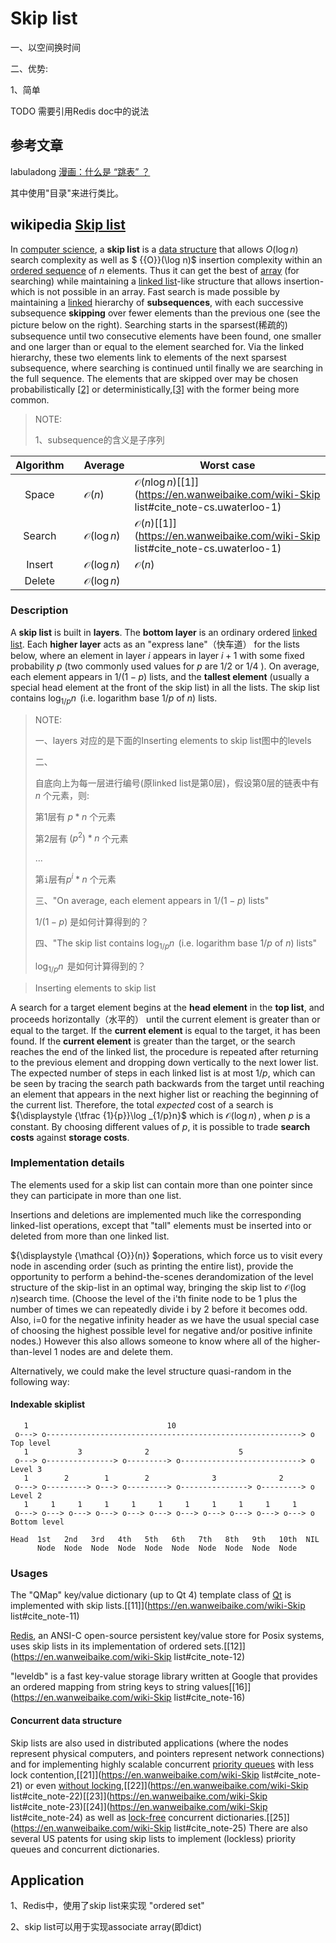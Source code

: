 # Skip list

一、以空间换时间

二、优势:

1、简单

TODO 需要引用Redis doc中的说法

## 参考文章

labuladong [漫画：什么是 “跳表” ？](https://mp.weixin.qq.com/s/HTRO1_wao7MzutPkCw9dSg)

其中使用"目录"来进行类比。

## wikipedia [Skip list](https://en.wikipedia.org/wiki/Skip_list)

In [computer science](https://en.wikipedia.org/wiki/Computer_science), a **skip list** is a [data structure](https://en.wikipedia.org/wiki/Data_structure) that allows ${{O}}(\log n)$ search complexity as well as $ {{O}}(\log n)$ insertion complexity within an [ordered sequence](https://en.wikipedia.org/wiki/Ordered_sequence) of ${n}$ elements. Thus it can get the best of [array](https://en.wikipedia.org/wiki/Array_data_structure) (for searching) while maintaining a [linked list](https://en.wikipedia.org/wiki/Linked_list)-like structure that allows insertion- which is not possible in an array. Fast search is made possible by maintaining a [linked](https://en.wikipedia.org/wiki/Linked_list) hierarchy of **subsequences**, with each successive subsequence **skipping** over fewer elements than the previous one (see the picture below on the right). Searching starts in the sparsest(稀疏的) subsequence until two consecutive elements have been found, one smaller and one larger than or equal to the element searched for. Via the linked hierarchy, these two elements link to elements of the next sparsest subsequence, where searching is continued until finally we are searching in the full sequence. The elements that are skipped over may be chosen probabilistically [[2\]](https://en.wikipedia.org/wiki/Skip_list#cite_note-pugh-2) or deterministically,[[3\]](https://en.wikipedia.org/wiki/Skip_list#cite_note-3) with the former being more common.

> NOTE:
>
> 1、subsequence的含义是子序列



| Algorithm |      | **Average**                              | **Worst case**                                               |
| :-------: | ---- | ---------------------------------------- | ------------------------------------------------------------ |
|   Space   |      | ${\displaystyle {\mathcal {O}}(n)}$      | ${\displaystyle {\mathcal {O}}(n\log n)}$[[1\]](https://en.wanweibaike.com/wiki-Skip list#cite_note-cs.uwaterloo-1) |
|  Search   |      | ${\displaystyle {\mathcal {O}}(\log n)}$ | ${\displaystyle {\mathcal {O}}(n)}$[[1\]](https://en.wanweibaike.com/wiki-Skip list#cite_note-cs.uwaterloo-1) |
|  Insert   |      | ${\displaystyle {\mathcal {O}}(\log n)}$ | ${\displaystyle {\mathcal {O}}(n)}$                          |
|  Delete   |      | ${\displaystyle {\mathcal {O}}(\log n)}$ |                                                              |

### Description

A **skip list** is built in **layers**. The **bottom layer** is an ordinary ordered [linked list](https://en.wikipedia.org/wiki/Linked_list). Each **higher layer** acts as an "express lane"（快车道） for the lists below, where an element in layer ${i}$ appears in layer ${i+1}$ with some fixed probability ${p}$  (two commonly used values for ${p}$  are ${1/2}$  or ${1/4}$ ). On average, each element appears in ${ 1/(1-p)}$ lists, and the **tallest element** (usually a special head element at the front of the skip list) in all the lists. The skip list contains ${\log _{1/p}n\,}$ (i.e. logarithm base ${ 1/p}$ of ${ n}$) lists.

> NOTE: 
>
> 一、layers 对应的是下面的Inserting elements to skip list图中的levels
>
> 二、
>
> 自底向上为每一层进行编号(原linked list是第0层)，假设第0层的链表中有 $n$ 个元素，则:
>
> 第1层有 $p * n$ 个元素
>
> 第2层有 $(p^2) * n$ 个元素
>
> ...
>
> 第`i`层有$p^i * n$ 个元素
>
> 三、"On average, each element appears in ${ 1/(1-p)}$ lists"
>
> ${ 1/(1-p)}$ 是如何计算得到的？
>
> 四、"The skip list contains ${\log _{1/p}n\,}$ (i.e. logarithm base ${ 1/p}$ of ${ n}$) lists"
>
> ${\log _{1/p}n\,}$ 是如何计算得到的？
>
> 





> Inserting elements to skip list



A search for a target element begins at the **head element** in the **top list**, and proceeds horizontally（水平的） until the current element is greater than or equal to the target. If the **current element** is equal to the target, it has been found. If the **current element** is greater than the target, or the search reaches the end of the linked list, the procedure is repeated after returning to the previous element and dropping down vertically to the next lower list. The expected number of steps in each linked list is at most ${\displaystyle 1/p}$, which can be seen by tracing the search path backwards from the target until reaching an element that appears in the next higher list or reaching the beginning of the current list. Therefore, the total *expected* cost of a search is ${\displaystyle {\tfrac {1}{p}}\log _{1/p}n}$ which is ${\displaystyle {\mathcal {O}}(\log n)\,}$, when ${\displaystyle p}$ is a constant. By choosing different values of ${\displaystyle p}$, it is possible to trade **search costs** against **storage costs**.



### Implementation details

The elements used for a skip list can contain more than one pointer since they can participate in more than one list.

Insertions and deletions are implemented much like the corresponding linked-list operations, except that "tall" elements must be inserted into or deleted from more than one linked list.

${\displaystyle {\mathcal {O}}(n)} $operations, which force us to visit every node in ascending order (such as printing the entire list), provide the opportunity to perform a behind-the-scenes derandomization of the level structure of the skip-list in an optimal way, bringing the skip list to ${\displaystyle {\mathcal {O}}(\log n)}$search time. (Choose the level of the i'th finite node to be 1 plus the number of times we can repeatedly divide i by 2 before it becomes odd. Also, i=0 for the negative infinity header as we have the usual special case of choosing the highest possible level for negative and/or positive infinite nodes.) However this also allows someone to know where all of the higher-than-level 1 nodes are and delete them.

Alternatively, we could make the level structure quasi-random in the following way:

#### Indexable skiplist

```
   1                               10
 o---> o---------------------------------------------------------> o    Top level
   1           3              2                    5
 o---> o---------------> o---------> o---------------------------> o    Level 3
   1        2        1        2              3              2
 o---> o---------> o---> o---------> o---------------> o---------> o    Level 2
   1     1     1     1     1     1     1     1     1     1     1 
 o---> o---> o---> o---> o---> o---> o---> o---> o---> o---> o---> o    Bottom level
                                         
Head  1st   2nd   3rd   4th   5th   6th   7th   8th   9th   10th  NIL
      Node  Node  Node  Node  Node  Node  Node  Node  Node  Node
```



### Usages

The "QMap" key/value dictionary (up to Qt 4) template class of [Qt](https://en.wanweibaike.com/wiki-Qt_(framework)) is implemented with skip lists.[[11\]](https://en.wanweibaike.com/wiki-Skip list#cite_note-11)

[Redis](https://en.wanweibaike.com/wiki-Redis), an ANSI-C open-source persistent key/value store for Posix systems, uses skip lists in its implementation of ordered sets.[[12\]](https://en.wanweibaike.com/wiki-Skip list#cite_note-12)

"leveldb" is a fast key-value storage library written at Google that provides an ordered mapping from string keys to string values[[16\]](https://en.wanweibaike.com/wiki-Skip list#cite_note-16)



#### Concurrent data structure

Skip lists are also used in distributed applications (where the nodes represent physical computers, and pointers represent network connections) and for implementing highly scalable concurrent [priority queues](https://en.wanweibaike.com/wiki-Priority_queue) with less lock contention,[[21\]](https://en.wanweibaike.com/wiki-Skip list#cite_note-21) or even [without locking](https://en.wanweibaike.com/wiki-Non-blocking_algorithm),[[22\]](https://en.wanweibaike.com/wiki-Skip list#cite_note-22)[[23\]](https://en.wanweibaike.com/wiki-Skip list#cite_note-23)[[24\]](https://en.wanweibaike.com/wiki-Skip list#cite_note-24) as well as [lock-free](https://en.wanweibaike.com/wiki-Lock-free) concurrent dictionaries.[[25\]](https://en.wanweibaike.com/wiki-Skip list#cite_note-25) There are also several US patents for using skip lists to implement (lockless) priority queues and concurrent dictionaries. 



## Application

1、Redis中，使用了skip list来实现 "ordered set"

2、skip list可以用于实现associate array(即dict)